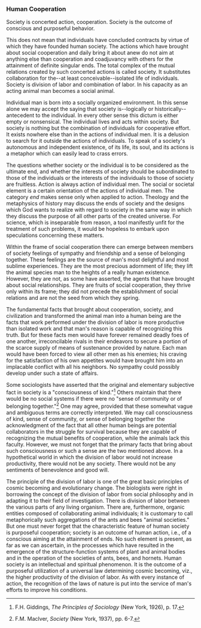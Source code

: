 ### Human Cooperation

Society is concerted action, cooperation. Society is the outcome of conscious and purposeful behavior.

This does not mean that individuals have concluded contracts by virtue of which they have founded human society. The actions which have brought about social cooperation and daily bring it about anew do not aim at anything else than cooperation and coadjuvancy with others for the attainment of definite singular ends. The total complex of the mutual relations created by such concerted actions is called society. It substitutes collaboration for the--at least conceivable--isolated life of individuals. Society is division of labor and combination of labor. In his capacity as an acting animal man becomes a social animal.

Individual man is born into a socially organized environment. In this sense alone we may accept the saying that society is--logically or historically--antecedent to the individual. In every other sense this dictum is either empty or nonsensical. The individual lives and acts within society. But society is nothing but the combination of individuals for cooperative effort. It exists nowhere else than in the actions of individual men. It is a delusion to search for it outside the actions of individuals. To speak of a society's autonomous and independent existence, of its life, its soul, and its actions is a metaphor which can easily lead to crass errors.

The questions whether society or the individual is to be considered as the ultimate end, and whether the interests of society should be subordinated to those of the individuals or the interests of the individuals to those of society are fruitless. Action is always action of individual men. The social or societal element is a certain orientation of the actions of individual men. The category *end* makes sense only when applied to action. Theology and the metaphysics of history may discuss the ends of society and the designs which God wants to realize with regard to society in the same way in which they discuss the purpose of all other parts of the created universe. For science, which is inseparable from reason, a tool manifestly unfit for the treatment of such problems, it would be hopeless to embark upon speculations concerning these matters.

Within the frame of social cooperation there can emerge between members of society feelings of sympathy and friendship and a sense of belonging together. These feelings are the source of man's most delightful and most sublime experiences. They are the most precious adornment of life; they lift the animal species man to the heights of a really human existence. However, they are not, as some have asserted, the agents that have brought about social relationships. They are fruits of social cooperation, they thrive only within its frame; they did not precede the establishment of social relations and are not the seed from which they spring.

The fundamental facts that brought about cooperation, society, and civilization and transformed the animal man into a human being are the facts that work performed under the division of labor is more productive than isolated work and that man's reason is capable of recognizing this truth. But for these facts men would have forever remained deadly foes of one another, irreconcilable rivals in their endeavors to secure a portion of the scarce supply of means of sustenance provided by nature. Each man would have been forced to view all other men as his enemies; his craving for the satisfaction of his own appetites would have brought him into an implacable conflict with all his neighbors. No sympathy could possibly develop under such a state of affairs.

Some sociologists have asserted that the original and elementary subjective fact in society is a "consciousness of kind."[^1] Others maintain that there would be no social systems if there were no "sense of community or of belonging together."[^2] One may agree, provided that these somewhat vague and ambiguous terms are correctly interpreted. We may call consciousness of kind, sense of community, or sense of belonging together the acknowledgment of the fact that all other human beings are potential collaborators in the struggle for survival because they are capable of recognizing the mutual benefits of cooperation, while the animals lack this faculty. However, we must not forget that the primary facts that bring about such consciousness or such a sense are the two mentioned above. In a hypothetical world in which the division of labor would not increase productivity, there would not be any society. There would not be any sentiments of benevolence and good will.

The principle of the division of labor is one of the great basic principles of cosmic becoming and evolutionary change. The biologists were right in borrowing the concept of the division of labor from social philosophy and in adapting it to their field of investigation. There is division of labor between the various parts of any living organism. There are, furthermore, organic entities composed of collaborating animal individuals; it is customary to call metaphorically such aggregations of the ants and bees "animal societies." But one must never forget that the characteristic feature of human society is purposeful cooperation; society is an outcome of human action, i.e., of a conscious aiming at the attainment of ends. No such element is present, as far as we can ascertain, in the processes which have resulted in the emergence of the structure-function systems of plant and animal bodies and in the operation of the societies of ants, bees, and hornets. Human society is an intellectual and spiritual phenomenon. It is the outcome of a purposeful utilization of a universal law determining cosmic becoming, viz., the higher productivity of the division of labor. As with every instance of action, the recognition of the laws of nature is put into the service of man's efforts to improve his conditions.


[^1]: F.H. Giddings, *The Principles of Sociology* (New York, 1926), p. 17.

[^2]: F.M. MacIver, *Society* (New York, 1937), pp. 6-7.